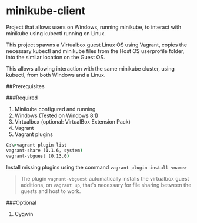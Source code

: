 # minikube-client

Project that allows users on Windows, running minikube, to
interact with minikube using kubectl running on Linux.

This project spawns a Virtualbox guest Linux OS using Vagrant, copies the necessary kubectl and minikube files from the
Host OS userprofile folder, into the similar location on the Guest OS.

This allows allowing interaction with the same minikube cluster, using kubectl, from both Windows and a Linux.

##Prerequisites

###Required
1. Minikube configured and running
1. Windows (Tested on Windows 8.1)
1. Virtualbox (optional: VirtualBox Extension Pack)
1. Vagrant
1. Vagrant plugins


```cmd
C:\>vagrant plugin list
vagrant-share (1.1.6, system)
vagrant-vbguest (0.13.0)
```

Install missing plugins using the command `vagrant plugin install <name>` 

> The plugin `vagrant-vbguest` automatically installs the virtualbox guest additions, on `vagrant up`, that's necessary
for file sharing between the guests and host to work.

###Optional
1. Cygwin




